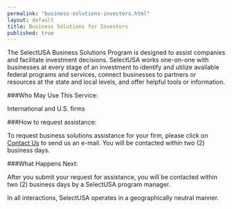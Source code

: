 ```yaml
---
permalink: "business-solutions-investors.html"
layout: default
title: Business Solutions for Investors
published: true
---
```


The SelectUSA Business Solutions Program is designed to assist companies and facilitate investment decisions.  SelectUSA works one-on-one with businesses at every stage of an investment to identify and utilize available federal programs and services, connect businesses to partners or resources at the state and local levels, and offer helpful tools or information.  

###Who May Use This Service:

International and U.S. firms

###How to request assistance:

To request business solutions assistance for your firm, please click on [Contact Us](mailto:info@selectusa.gov) to send us an e-mail. You will be contacted within two (2) business days.

###What Happens Next:

After you submit your request for assistance, you will be contacted within two (2) business days by a SelectUSA program manager. 

In all interactions, SelectUSA operates in a geographically neutral manner.
